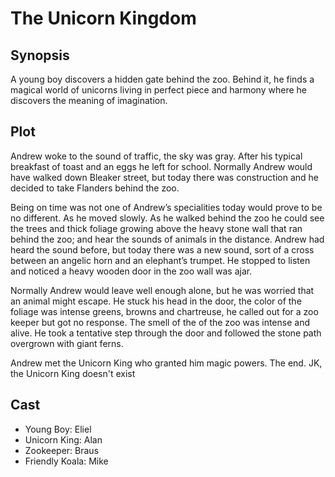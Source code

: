 # The Unicorn Kingdom

## Synopsis

A young boy discovers a hidden gate behind the zoo.
Behind it, he finds a magical world of unicorns living in perfect piece and harmony where he discovers the meaning of imagination.

## Plot

Andrew woke to the sound of traffic, the sky was gray.
After his typical breakfast of toast and an eggs he left for school.
Normally Andrew would have walked down Bleaker street, but today there was construction and he decided to take Flanders behind the zoo.

Being on time was not one of Andrew’s specialities today would prove to be no different.
As he moved slowly.
As he walked behind the zoo he could see the trees and thick foliage growing above the heavy stone wall that ran behind the zoo; and hear the sounds of animals in the distance.
Andrew had heard the sound before, but today there was a new sound, sort of a cross between an angelic horn and an elephant’s trumpet.
He stopped to listen and noticed a heavy wooden door in the zoo wall was ajar.

Normally Andrew would leave well enough alone, but he was worried that an animal might escape.
He stuck his head in the door, the color of the foliage was intense greens, browns and chartreuse, he called out for a zoo keeper but got no response.
The smell of the of the zoo was intense and alive.
He took a tentative step through the door and followed the stone path overgrown with giant ferns.

Andrew met the Unicorn King who granted him magic powers.
The end.
JK, the Unicorn King doesn't exist

## Cast

* Young Boy: Eliel
* Unicorn King: Alan
* Zookeeper: Braus
* Friendly Koala: Mike
